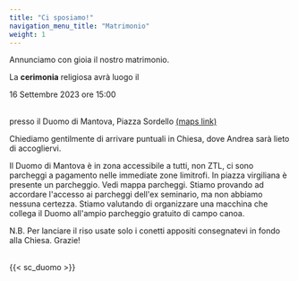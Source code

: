 ```yaml
---
title: "Ci sposiamo!"
navigation_menu_title: "Matrimonio"
weight: 1
---
```


Annunciamo con gioia il nostro matrimonio.

La <b>cerimonia</b> religiosa avrà luogo il

16 Settembre 2023 ore 15:00
<br /><br />

presso il Duomo di Mantova, Piazza Sordello [(maps link)](https://goo.gl/maps/1pS1NYWozzimHEAT6)


Chiediamo gentilmente di arrivare puntuali in Chiesa,
dove Andrea sarà lieto di accogliervi.

Il Duomo di Mantova è in zona accessibile a tutti, non ZTL,
ci sono parcheggi a pagamento nelle immediate zone limitrofi.
In piazza virgiliana è presente un parcheggio. Vedi mappa parcheggi. Stiamo provando ad accordare l'accesso ai parcheggi dell'ex seminario, ma non abbiamo nessuna certezza. Stiamo valutando di organizzare una macchina che collega il Duomo all'ampio parcheggio gratuito di campo canoa.

N.B. Per lanciare il riso usate solo i conetti appositi consegnatevi in fondo alla Chiesa. Grazie!
<br /><br />

{{< sc_duomo >}}


